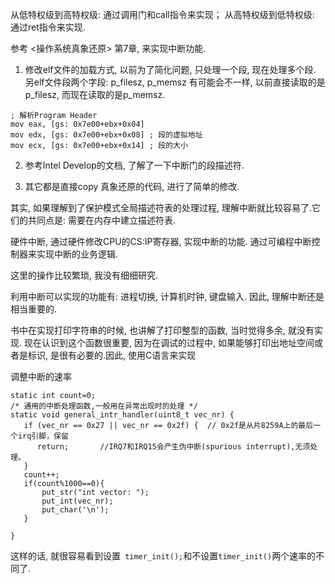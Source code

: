 从低特权级到高特权级: 通过调用门和call指令来实现；
从高特权级到低特权级: 通过ret指令来实现.


参考 <操作系统真象还原> 第7章, 来实现中断功能.

1. 修改elf文件的加载方式, 以前为了简化问题, 只处理一个段, 现在处理多个段.
   另elf文件段两个字段: p_filesz, p_memsz 有可能会不一样, 以前直接读取的是p_filesz, 而现在读取的是p_memsz.
```
; 解析Program Header
mov eax, [gs: 0x7e00+ebx+0x04]
mov edx, [gs: 0x7e00+ebx+0x08] ; 段的虚拟地址
mov ecx, [gs: 0x7e00+ebx+0x14] ; 段的大小
```

2. 参考Intel Develop的文档, 了解了一下中断门的段描述符.

3. 其它都是直接copy 真象还原的代码, 进行了简单的修改.

其实, 如果理解到了保护模式全局描述符表的处理过程, 理解中断就比较容易了.它们的共同点是: 需要在内存中建立描述符表.

硬件中断, 通过硬件修改CPU的CS:IP寄存器, 实现中断的功能. 通过可编程中断控制器来实现中断的业务逻辑.

这里的操作比较繁琐, 我没有细细研究.

利用中断可以实现的功能有: 进程切换, 计算机时钟, 键盘输入. 因此, 理解中断还是相当重要的.

书中在实现打印字符串的时候, 也讲解了打印整型的函数, 当时觉得多余, 就没有实现. 现在认识到这个函数很重要,
因为在调试的过程中, 如果能够打印出地址空间或者是标识, 是很有必要的.因此, 使用C语言来实现

调整中断的速率
```
static int count=0;
/* 通用的中断处理函数,一般用在异常出现时的处理 */
static void general_intr_handler(uint8_t vec_nr) {
   if (vec_nr == 0x27 || vec_nr == 0x2f) {	// 0x2f是从片8259A上的最后一个irq引脚，保留
      return;		//IRQ7和IRQ15会产生伪中断(spurious interrupt),无须处理。
   }
   count++;
   if(count%1000==0){
       put_str("int vector: ");
       put_int(vec_nr);
       put_char('\n');
   }

}
```
这样的话, 就很容易看到设置` timer_init();`和不设置`timer_init()`两个速率的不同了.